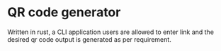 # QR code generator

Written in rust, a CLI application users are allowed to enter link and the desired
qr code output is generated as per requirement.
